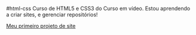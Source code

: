 #html-css
    Curso de HTML5 e CSS3 do Curso em vídeo.
    Estou aprendendo a criar sites, e gerenciar repositórios!

<a href=".\Desafios p-resolver\modulo-02\Desafio 10 modelo pessoal" > Meu primeiro projeto de site </a>